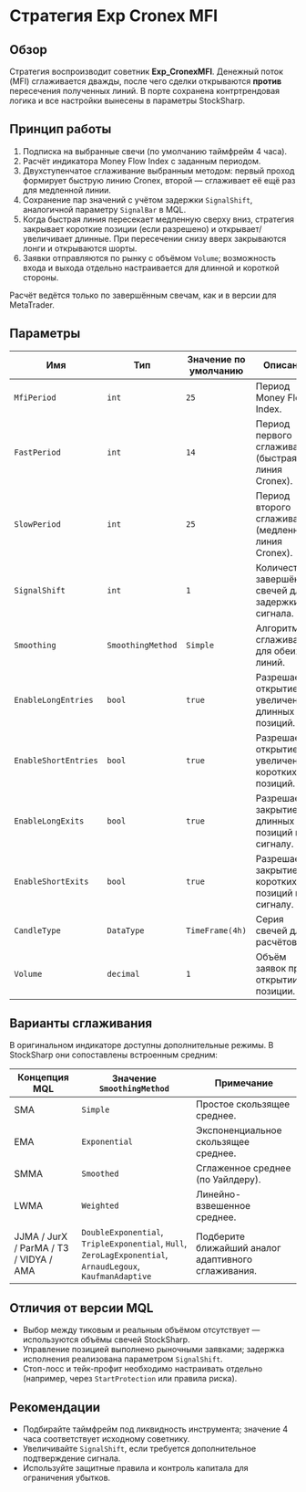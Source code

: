 # Стратегия Exp Cronex MFI

## Обзор
Стратегия воспроизводит советник **Exp_CronexMFI**. Денежный поток (MFI) сглаживается дважды, после чего сделки открываются **против** пересечения полученных линий. В порте сохранена контртрендовая логика и все настройки вынесены в параметры StockSharp.

## Принцип работы
1. Подписка на выбранные свечи (по умолчанию таймфрейм 4 часа).
2. Расчёт индикатора Money Flow Index с заданным периодом.
3. Двухступенчатое сглаживание выбранным методом: первый проход формирует быструю линию Cronex, второй — сглаживает её ещё раз для медленной линии.
4. Сохранение пар значений с учётом задержки `SignalShift`, аналогичной параметру `SignalBar` в MQL.
5. Когда быстрая линия пересекает медленную сверху вниз, стратегия закрывает короткие позиции (если разрешено) и открывает/увеличивает длинные. При пересечении снизу вверх закрываются лонги и открываются шорты.
6. Заявки отправляются по рынку с объёмом `Volume`; возможность входа и выхода отдельно настраивается для длинной и короткой стороны.

Расчёт ведётся только по завершённым свечам, как и в версии для MetaTrader.

## Параметры
| Имя | Тип | Значение по умолчанию | Описание |
| --- | --- | --- | --- |
| `MfiPeriod` | `int` | `25` | Период Money Flow Index. |
| `FastPeriod` | `int` | `14` | Период первого сглаживания (быстрая линия Cronex). |
| `SlowPeriod` | `int` | `25` | Период второго сглаживания (медленная линия Cronex). |
| `SignalShift` | `int` | `1` | Количество завершённых свечей для задержки сигнала. |
| `Smoothing` | `SmoothingMethod` | `Simple` | Алгоритм сглаживания для обеих линий. |
| `EnableLongEntries` | `bool` | `true` | Разрешает открытие/увеличение длинных позиций. |
| `EnableShortEntries` | `bool` | `true` | Разрешает открытие/увеличение коротких позиций. |
| `EnableLongExits` | `bool` | `true` | Разрешает закрытие длинных позиций по сигналу. |
| `EnableShortExits` | `bool` | `true` | Разрешает закрытие коротких позиций по сигналу. |
| `CandleType` | `DataType` | `TimeFrame(4h)` | Серия свечей для расчётов. |
| `Volume` | `decimal` | `1` | Объём заявок при открытии позиции. |

## Варианты сглаживания
В оригинальном индикаторе доступны дополнительные режимы. В StockSharp они сопоставлены встроенным средним:

| Концепция MQL | Значение `SmoothingMethod` | Примечание |
| --- | --- | --- |
| SMA | `Simple` | Простое скользящее среднее. |
| EMA | `Exponential` | Экспоненциальное скользящее среднее. |
| SMMA | `Smoothed` | Сглаженное среднее (по Уайлдеру). |
| LWMA | `Weighted` | Линейно-взвешенное среднее. |
| JJMA / JurX / ParMA / T3 / VIDYA / AMA | `DoubleExponential`, `TripleExponential`, `Hull`, `ZeroLagExponential`, `ArnaudLegoux`, `KaufmanAdaptive` | Подберите ближайший аналог адаптивного сглаживания. |

## Отличия от версии MQL
- Выбор между тиковым и реальным объёмом отсутствует — используются объёмы свечей StockSharp.
- Управление позицией выполнено рыночными заявками; задержка исполнения реализована параметром `SignalShift`.
- Стоп-лосс и тейк-профит необходимо настраивать отдельно (например, через `StartProtection` или правила риска).

## Рекомендации
- Подбирайте таймфрейм под ликвидность инструмента; значение 4 часа соответствует исходному советнику.
- Увеличивайте `SignalShift`, если требуется дополнительное подтверждение сигнала.
- Используйте защитные правила и контроль капитала для ограничения убытков.
